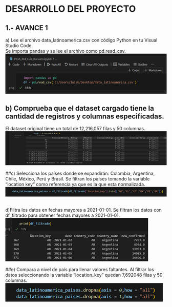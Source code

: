 # DESARROLLO DEL PROYECTO

## 1.- AVANCE 1

a) Lee el archivo data_latinoamerica.csv con código Python en tu Visual Studio Code.  
Se importa pandas y se lee el archivo como pd.read_csv.
![Picture1](Desktop/PROYECTO_LABORATORIOS_COVID19/IMAGENES/Picture1.png)

## b) Comprueba que el dataset cargado tiene la cantidad de registros y columnas especificadas.
El dataset original tiene un total de 12,216,057 filas y 50 columnas.
![Picture2](Desktop/PROYECTO_LABORATORIOS_COVID19/IMAGENES/Picture2.png) 

##c) Selecciona los países donde se expandirán: Colombia, Argentina, Chile, México, Perú y Brasil.
Se filtran los países tomando la variable “location key” como referencia ya que es la que esta normalizada.
![Picture3](Desktop/PROYECTO_LABORATORIOS_COVID19/IMAGENES/Picture3.png)

##
d)Filtra los datos en fechas mayores a 2021-01-01.
  Se filtran los datos con df_filtrado para obtener fechas mayores a 2021-01-01.
  ![Picture4](Desktop/PROYECTO_LABORATORIOS_COVID19/IMAGENES/Picture4.png) 

##e) Compara a nivel de país para llenar valores faltantes.
Al filtrar los datos seleccionando la variable “location_key” quedan 7,692048 filas y 50 columnas.
![Picture5](Desktop/PROYECTO_LABORATORIOS_COVID19/IMAGENES/Picture5.png) 
  


